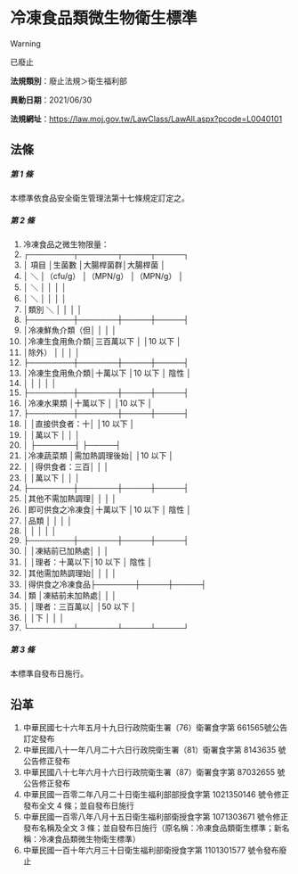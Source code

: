 # 冷凍食品類微生物衛生標準


> [!WARNING]
> 已廢止


**法規類別**：廢止法規＞衛生福利部

**異動日期**：2021/06/30  

**法規網址**：https://law.moj.gov.tw/LawClass/LawAll.aspx?pcode=L0040101



## 法條
##### 第 1 條
本標準依食品安全衛生管理法第十七條規定訂定之。

##### 第 2 條
1. 冷凍食品之微生物限量：
1. ┌────────┬───────┬─────┬─────┐
1. │          項目  │生菌數        │大腸桿菌群│大腸桿菌  │
1. │     ＼         │（cfu/g）     │（MPN/g） │（MPN/g） │
1. │       ＼       │              │          │          │
1. │         ＼     │              │          │          │
1. │類別       ＼   │              │          │          │
1. ├────────┼───────┼─────┼─────┤
1. │冷凍鮮魚介類（但│              │          │          │
1. │冷凍生食用魚介類│三百萬以下    │          │10  以下  │
1. │除外）          │              │          │          │
1. ├────────┼───────┼─────┼─────┤
1. │冷凍生食用魚介類│十萬以下      │10  以下  │  陰性    │
1. │                │              │          │          │
1. ├────────┼───────┼─────┼─────┤
1. │冷凍水果類      │十萬以下      │          │10  以下  │
1. ├────────┼───────┼─────┼─────┤
1. │                │直接供食者：十│          │10  以下  │
1. │                │萬以下        │          │          │
1. │                ├───────┤          ├─────┤
1. │冷凍蔬菜類      │需加熱調理後始│          │10  以下  │
1. │                │得供食者：三百│          │          │
1. │                │萬以下        │          │          │
1. ├────────┼───────┼─────┼─────┤
1. │其他不需加熱調理│              │          │          │
1. │即可供食之冷凍食│十萬以下      │10  以下  │  陰性    │
1. │品類            │              │          │          │
1. │                │              │          │          │
1. ├────────┼───────┼─────┼─────┤
1. │                │凍結前已加熱處│          │          │
1. │                │理者：十萬以下│10  以下  │  陰性    │
1. │其他需加熱調理始│              │          │          │
1. │得供食之冷凍食品├───────┼─────┼─────┤
1. │類              │凍結前未加熱處│          │          │
1. │                │理者：三百萬以│          │50  以下  │
1. │                │下            │          │          │
1. └────────┴───────┴─────┴─────┘

##### 第 3 條
本標準自發布日施行。

## 沿革
1. 中華民國七十六年五月十九日行政院衛生署（76）衛署食字第 661565號公告訂定發布
1. 中華民國八十一年八月二十六日行政院衛生署（81）衛署食字第 8143635  號公告修正發布
1. 中華民國八十七年六月十六日行政院衛生署（87）衛署食字第 87032655 號公告修正發布
1. 中華民國一百零二年八月二十日衛生福利部部授食字第 1021350146 號令修正發布全文 4  條；並自發布日施行
1. 中華民國一百零八年八月十五日衛生福利部衛授食字第 1071303671 號令修正發布名稱及全文 3  條；並自發布日施行（原名稱：冷凍食品類衛生標準；新名稱：冷凍食品類微生物衛生標準）
1. 中華民國一百十年六月三十日衛生福利部衛授食字第 1101301577 號令發布廢止
